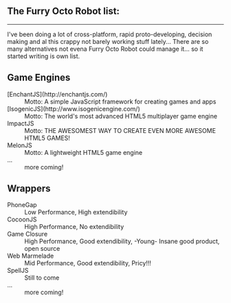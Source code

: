## The Furry Octo Robot list:
-------------------------

I've been doing a lot of cross-platform, rapid proto-developing, decision making 
and al this crappy not barely working stuff lately...
There are so many alternatives not evena Furry Octo Robot could manage it...
so it started writing is own list.


Game Engines
-------------------------------
<dl>
  <dt>[EnchantJS](http://enchantjs.com/)</dt>
  <dd>Motto: A simple JavaScript framework for creating games and apps</dd>
  <dt>[IsogenicJS](http://www.isogenicengine.com/)</dt>
  <dd>Motto: The world's most advanced HTML5 multiplayer game engine</dd>
  <dt>ImpactJS</dt>
  <dd>Motto: THE AWESOMEST WAY TO CREATE EVEN MORE AWESOME HTML5 GAMES!</dd>
  <dt>MelonJS</dt>
  <dd>Motto: A lightweight HTML5 game engine</dd>
  <dt>...</dt>
  <dd>more coming!</dd>
</dl>


Wrappers
-------------------------------

<dl>
  <dt>PhoneGap</dt>
  <dd>Low Performance, High extendibility</dd>
  <dt>CocoonJS</dt>
  <dd>High Performance, No extendibility</dd>
  <dt>Game Closure</dt>
  <dd>High Performance, Good extendibility, -Young- Insane good product, open source</dd>
  <dt>Web Marmelade</dt>
  <dd>Mid Performance, Good extendibility, Pricy!!!</dd>
  <dt>SpellJS</dt>
  <dd>Still to come</dd>
  <dt>...</dt>
  <dd>more coming!</dd>
</dl>
